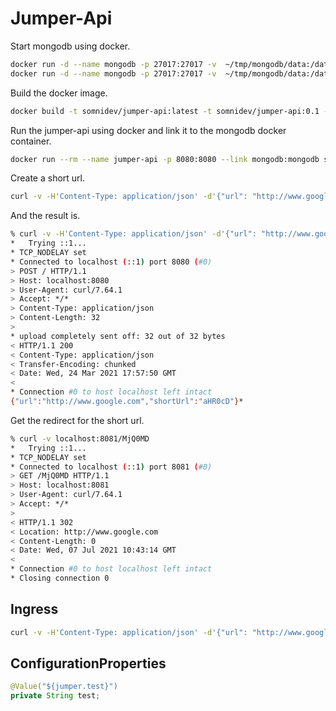 # Jumper-Api

Start mongodb using docker.

```bash
docker run -d --name mongodb -p 27017:27017 -v  ~/tmp/mongodb/data:/data/db mongo
docker run -d --name mongodb -p 27017:27017 -v  ~/tmp/mongodb/data:/data/db mongo:4.4.6-bionic
```

Build the docker image.

```bash
docker build -t somnidev/jumper-api:latest -t somnidev/jumper-api:0.1 -f Dockerfile .
```

Run the jumper-api using docker and link it to the mongodb docker container.

```bash
docker run --rm --name jumper-api -p 8080:8080 --link mongodb:mongodb somnidev/jumper-api:latest
```

Create a short url.

```bash
curl -v -H'Content-Type: application/json' -d'{"url": "http://www.google.com"}' http://localhost:8080/shorturl
```

And the result is.

```bash
% curl -v -H'Content-Type: application/json' -d'{"url": "http://www.google.com"}' http://localhost:8080/
*   Trying ::1...
* TCP_NODELAY set
* Connected to localhost (::1) port 8080 (#0)
> POST / HTTP/1.1
> Host: localhost:8080
> User-Agent: curl/7.64.1
> Accept: */*
> Content-Type: application/json
> Content-Length: 32
> 
* upload completely sent off: 32 out of 32 bytes
< HTTP/1.1 200 
< Content-Type: application/json
< Transfer-Encoding: chunked
< Date: Wed, 24 Mar 2021 17:57:50 GMT
< 
* Connection #0 to host localhost left intact
{"url":"http://www.google.com","shortUrl":"aHR0cD"}*
```

Get the redirect for the short url.

```bash
% curl -v localhost:8081/MjQ0MD
*   Trying ::1...
* TCP_NODELAY set
* Connected to localhost (::1) port 8081 (#0)
> GET /MjQ0MD HTTP/1.1
> Host: localhost:8081
> User-Agent: curl/7.64.1
> Accept: */*
> 
< HTTP/1.1 302 
< Location: http://www.google.com
< Content-Length: 0
< Date: Wed, 07 Jul 2021 10:43:14 GMT
< 
* Connection #0 to host localhost left intact
* Closing connection 0
```

## Ingress

```bash
curl -v -H'Content-Type: application/json' -d'{"url": "http://www.google.com"}' http://localhost:80/api/
```

## ConfigurationProperties

```java
@Value("${jumper.test}")
private String test;
```